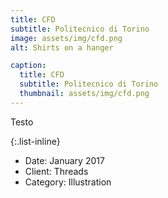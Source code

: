 ```yaml
---
title: CFD
subtitle: Politecnico di Torino
image: assets/img/cfd.png
alt: Shirts on a hanger

caption:
  title: CFD
  subtitle: Politecnico di Torino
  thumbnail: assets/img/cfd.png
---
```

Testo

{:.list-inline}
- Date: January 2017
- Client: Threads
- Category: Illustration
